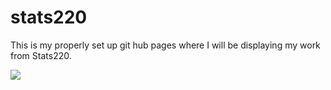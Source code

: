 # stats220
This is my properly set up git hub pages where I will be displaying my work from Stats220. 

![](https://oliviawrigley1.github.io/stats220/)
